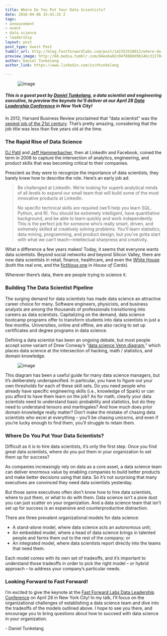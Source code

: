 ```yaml
---
title: Where Do You Put Your Data Scientists?
date: 2016-04-06 15:41:33 Z
tags:
- annoucement
- event
- data science
- leadership
layout: post
post_type: Guest Post
tumblr_url: http://blog.fastforwardlabs.com/post/142353528013/where-do-you-put-your-data-scientists
preview_image: http://68.media.tumblr.com/84ee6a02c04f8869d9b14bc31170c5d8/tumblr_inline_o57xvwb9QO1ta78fg_540.png
author: Daniel Tunkelang
author_link: https://www.linkedin.com/in/dtunkelang

---
```


<figure data-orig-width="728" data-orig-height="315" class="tmblr-full"><img src="http://68.media.tumblr.com/84ee6a02c04f8869d9b14bc31170c5d8/tumblr_inline_o57xvwb9QO1ta78fg_540.png" alt="image" data-orig-width="728" data-orig-height="315"/></figure>

##### This is a guest post by <a href="https://www.linkedin.com/in/dtunkelang">Daniel Tunkelang</a>, a data scientist and engineering executive, to preview the keynote he’ll deliver at our April 28 <a href="http://blog.fastforwardlabs.com/2016/03/28/fast-forward-labs-data-leadership-conference.html">Data Leadership Conference</a> in New York City!

<p>In 2012, Harvard Business Review proclaimed that &ldquo;data scientist&rdquo; was the <a href="https://hbr.org/2012/10/data-scientist-the-sexiest-job-of-the-21st-century/">sexiest job of the 21st century</a>. That&rsquo;s pretty amazing, considering that the job title was less than five years old at the time.<b><br/></b></p>

### The Rapid Rise of Data Science

<p><a href="https://en.wikipedia.org/wiki/DJ_Patil">DJ Patil</a> and <a href="https://en.wikipedia.org/wiki/Jeff_Hammerbacher">Jeff Hammerbacher</a>, then at LinkedIn and Facebook, coined the term in 2008 to capture the intersection of analytics, engineering, and product skills that was becoming critical to their companies.</p><p>Prescient as they were to recognize the importance of data scientists, they barely knew how to describe the role. Here&rsquo;s an early job ad:</p><blockquote><p>Be challenged at LinkedIn. We’re looking for superb analytical minds of all levels to expand our small team that will build some of the most innovative products at LinkedIn. </p><p>No specific technical skills are required (we’ll help you learn SQL, Python, and R). You should be extremely intelligent, have quantitative background, and be able to learn quickly and work independently. This is the perfect job for someone who’s really smart, driven, and extremely skilled at creatively solving problems. You’ll learn statistics, data mining, programming, and product design, but you’ve gotta start with what we can’t teach—intellectual sharpness and creativity.</p></blockquote><p>What a difference a few years makes! Today, it seems that everyone wants data scientists. Beyond social networks and beyond Silicon Valley, there are now data scientists in retail, finance, healthcare, and even the <a href="https://www.whitehouse.gov/blog/2015/02/18/white-house-names-dr-dj-patil-first-us-chief-data-scientist">White House</a> (both the real one, and the <a href="http://www.bustle.com/articles/146323-who-is-aidan-on-house-of-cards-discovering-pollyhop-was-only-1-aspect-of-his-job">fictitious one</a> in <i>House of Cards</i>). </p><p>Wherever there&rsquo;s data, there are people trying to science it.</p>

### Building The Data Scientist Pipeline

<p>The surging demand for data scientists has made data science an attractive career choice for many. Software engineers, physicists, and business analysts are among the thousands of professionals transitioning into careers as data scientists. Capitalizing on the demand, data science bootcamp programs offer to transform students into data scientists in just a few months. Universities, online and offline, are also racing to set up certificates and degree programs in data science.</p><p>Defining a data scientist has been an ongoing debate, but most people accept some variant of Drew Conway&rsquo;s &ldquo;<a href="http://drewconway.com/zia/2013/3/26/the-data-science-venn-diagram">data science Venn diagram</a>,&rdquo; which places data science at the intersection of hacking, math / statistics, and domain knowledge. <br/></p><figure data-orig-width="552" data-orig-height="533" class="tmblr-full"><img src="http://68.media.tumblr.com/55f6839d93053ae097d73a4b6c7f92bc/tumblr_inline_o57y0s3C9X1ta78fg_540.png" alt="image" data-orig-width="552" data-orig-height="533"/></figure><p>This diagram has been a useful guide for many data science managers, but it’s deliberately underspecified. In particular, you have to figure out your own thresholds for each of these skill sets. Do you need people who already have specific engineering skills (i.e., knowledge of Spark) or can you afford to have them learn on the job? As for math, clearly your data scientists need to understand basic probability and statistics, but do they need to understand tensors and martingales? And how much does prior domain knowledge really matter? Don’t make the mistake of chasing data scientists who excel at everything &ndash; you’ll be chasing unicorns, and even if you’re lucky enough to find them, you’ll struggle to retain them.<b><br/></b></p>

### Where Do You Put Your Data Scientists?

<p>Difficult as it is to hire data scientists, it&rsquo;s only the first step. Once you find great data scientists, where do you put them in your organization to set them up for success?</p><p>As companies increasingly rely on data as a core asset, a data science team can deliver enormous value by enabling companies to build better products and make better decisions using that data. So it’s not surprising that many executives are convinced they need data scientists yesterday.</p><p>But those same executives often don&rsquo;t know how to hire data scientists, where to put them, or what to do with them. Data science isn&rsquo;t a pixie dust you can just scatter on your organization. And a data science team that isn&rsquo;t set up for success is an expensive and counterproductive distraction.</p><p>There are three prevalent organizational models for data science:</p><ul><li>A stand-alone model, where data science acts an autonomous unit;</li><li>An embedded model, where a head of data science brings in talented people and farms them out to the rest of the company; or</li><li>An integrated model, where data scientists report directly into the teams that need them.</li></ul><p>Each model comes with its own set of tradeoffs, and it’s important to understand those tradeoffs in order to pick the right model &ndash; or hybrid approach &ndash; to address your company’s particular needs.</p>

### Looking Forward to Fast Forward!

<p>I&rsquo;m excited to give the keynote at the <a href="http://blog.fastforwardlabs.com/2016/03/28/fast-forward-labs-data-leadership-conference.html">Fast Forward Labs Data Leadership Conference</a> on April 28 in New York City! In my talk, I&rsquo;ll focus on the organizational challenges of establishing a data science team and dive into the tradeoffs of the models outlined above. I hope to see you there, and encourage you to bring questions about how to succeed with data science in your organization. </p><p>- Daniel Tunkelang</p>
